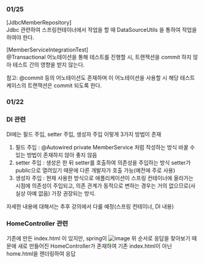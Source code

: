 ### 01/25

[JdbcMemberRepository]  
Jdbc 관련하여 스프링컨테이너에서 작업을 할 때 DataSourceUtils
을 통하여 작업을 하여야 한다.

[MemberServiceIntegrationTest]  
@Transactional 어노테이션을 통해 테스트를 진행할 시,
트랜잭션을 commit 하지 않아 테스트 간의 영향을 받지 않는다.

참고: @commit 등의 어노테이션도 존재하며 이 어노테이션을 사용할 시 해당 테스트 케이스의 트랜잭션은 commit 되도록 한다. 





### 01/22


### DI 관련
DI에는 필드 주입, setter 주입, 생성자 주입 이렇게 3가지 방법이 존재

1. 필드 주입 : @Autowired private MemberService 처럼 작성하는 방식
            바꿀 수 있는 방법이 존재하지 않아 좋지 않음
2. setter 주입 : 생성은 한 뒤 setter를 호출하여 의존성을 주입하는 방식
            setter가 public으로 열려있기 때문에 다른 개발자가 호출 가능(예전에 주로 사용)
3. 생성자 주입 : 현재 사용한 방식으로 애플리케이션이 스프링 컨테이너에 올라가는 시점에
            의존성이 주입되고, 의존 관계가 동적으로 변하는 경우는 거의 없으므로(사실상 아예 없음) 가장 권장되는 방식.

자세한 내용에 대해서는 추후 강의에서 다룰 예정(스프링 컨테이너, DI 내용)

### HomeController 관련

기존에 만든 index.html 이 있지만, spring이 
![image](https://user-images.githubusercontent.com/34308156/150632182-62fa1f39-fedc-4b39-a756-f2b0993df4ef.png)
위 순서로 응답을 찾아보기 때문에 새로 만들어진 HomeController가 존재하여 기존 index.html이 아닌
home.html을 렌더링하여 응답


